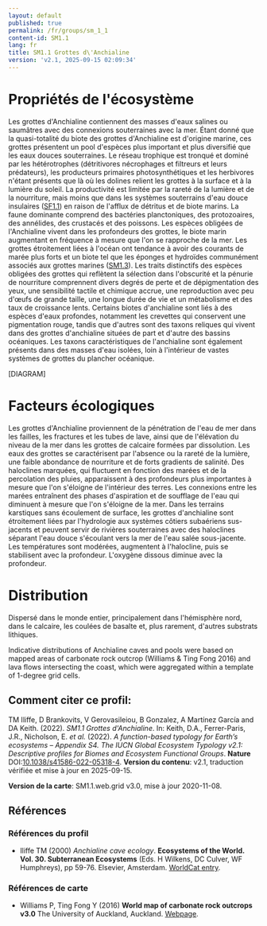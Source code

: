 ```yaml
---
layout: default
published: true
permalink: /fr/groups/sm_1_1
content-id: SM1.1
lang: fr
title: SM1.1 Grottes d\'Anchialine
version: 'v2.1, 2025-09-15 02:09:34'
---
```




# Propriétés de l'écosystème
 
Les grottes d\'Anchialine contiennent des masses d\'eaux salines ou
saumâtres avec des connexions souterraines avec la mer. Étant donné que
la quasi-totalité du biote des grottes d\'Anchialine est d\'origine
marine, ces grottes présentent un pool d\'espèces plus important et plus
diversifié que les eaux douces souterraines. Le réseau trophique est
tronqué et dominé par les hétérotrophes (détritivores nécrophages et
filtreurs et leurs prédateurs), les producteurs primaires
photosynthétiques et les herbivores n\'étant présents que là où les
dolines relient les grottes à la surface et à la lumière du soleil. La
productivité est limitée par la rareté de la lumière et de la
nourriture, mais moins que dans les systèmes souterrains d\'eau douce
insulaires ([SF1.1](/explore/groups/SF1.1)) en raison de l\'afflux de détritus et de biote
marins. La faune dominante comprend des bactéries planctoniques, des
protozoaires, des annélides, des crustacés et des poissons. Les espèces
obligées de l\'Anchialine vivent dans les profondeurs des grottes, le
biote marin augmentant en fréquence à mesure que l\'on se rapproche de
la mer. Les grottes étroitement liées à l\'océan ont tendance à avoir
des courants de marée plus forts et un biote tel que les éponges et
hydroïdes communément associés aux grottes marines ([SM1.3](/explore/groups/SM1.3)). Les traits
distinctifs des espèces obligées des grottes qui reflètent la sélection
dans l\'obscurité et la pénurie de nourriture comprennent divers degrés
de perte et de dépigmentation des yeux, une sensibilité tactile et
chimique accrue, une reproduction avec peu d\'œufs de grande taille, une
longue durée de vie et un métabolisme et des taux de croissance lents.
Certains biotes d\'anchialine sont liés à des espèces d\'eaux profondes,
notamment les crevettes qui conservent une pigmentation rouge, tandis
que d\'autres sont des taxons reliques qui vivent dans des grottes
d\'anchialine situées de part et d\'autre des bassins océaniques. Les
taxons caractéristiques de l\'anchialine sont également présents dans
des masses d\'eau isolées, loin à l\'intérieur de vastes systèmes de
grottes du plancher océanique.

[DIAGRAM]

# Facteurs écologiques
 
Les grottes d\'Anchialine proviennent de la pénétration de l\'eau de mer
dans les failles, les fractures et les tubes de lave, ainsi que de
l\'élévation du niveau de la mer dans les grottes de calcaire formées
par dissolution. Les eaux des grottes se caractérisent par l\'absence ou
la rareté de la lumière, une faible abondance de nourriture et de forts
gradients de salinité. Des haloclines marquées, qui fluctuent en
fonction des marées et de la percolation des pluies, apparaissent à des
profondeurs plus importantes à mesure que l\'on s\'éloigne de
l\'intérieur des terres. Les connexions entre les marées entraînent des
phases d\'aspiration et de soufflage de l\'eau qui diminuent à mesure
que l\'on s\'éloigne de la mer. Dans les terrains karstiques sans
écoulement de surface, les grottes d\'anchialine sont étroitement liées
par l\'hydrologie aux systèmes côtiers subaériens sus-jacents et peuvent
servir de rivières souterraines avec des haloclines séparant l\'eau
douce s\'écoulant vers la mer de l\'eau salée sous-jacente. Les
températures sont modérées, augmentent à l\'halocline, puis se
stabilisent avec la profondeur. L\'oxygène dissous diminue avec la
profondeur.
 
# Distribution
 
Dispersé dans le monde entier, principalement dans l\'hémisphère nord,
dans le calcaire, les coulées de basalte et, plus rarement, d\'autres
substrats lithiques.

Indicative distributions of Anchialine caves and pools were based on mapped areas of carbonate rock outcrop (Williams & Ting Fong 2016) and lava flows intersecting the coast, which were aggregated within a template of 1-degree grid cells.

## Comment citer ce profil:

TM Iliffe, D Brankovits, V Gerovasileiou, B Gonzalez, A Martínez García and DA Keith. (2022). *SM1.1 Grottes d\'Anchialine*. In: Keith, D.A., Ferrer-Paris, J.R., Nicholson, E. *et al.* (2022). *A function-based typology for Earth’s ecosystems – Appendix S4. The IUCN Global Ecosystem Typology v2.1: Descriptive profiles for Biomes and Ecosystem Functional Groups*. **Nature** DOI:[10.1038/s41586-022-05318-4](https://doi.org/10.1038/s41586-022-05318-4).
**Version du contenu**: v2.1, traduction vérifiée et mise à jour en 2025-09-15.

**Version de la carte**: SM1.1.web.grid v3.0, mise à jour 2020-11-08.

## Références

### Références du profil

* Iliffe TM  (2000) *Anchialine cave ecology*. **Ecosystems of the World. Vol. 30. Subterranean Ecosystems** (Eds. H Wilkens, DC Culver, WF Humphreys), pp 59-76. Elsevier, Amsterdam. [WorldCat entry](https://www.worldcat.org/title/subterranean-ecosystems/oclc/44573232).

### Références de carte
* Williams P, Ting Fong Y  (2016) **World map of carbonate rock outcrops v3.0** The University of Auckland, Auckland. [Webpage](https://www.fos.auckland.ac.nz/our_research/karst/).


